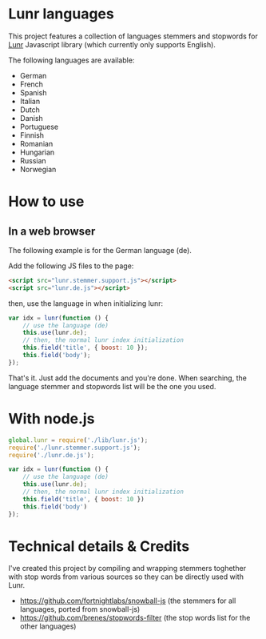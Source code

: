 Lunr languages
==============

This project features a collection of languages stemmers and stopwords for [Lunr](http://lunrjs.com/) Javascript library (which currently only supports English).

The following languages are available:

* German
* French
* Spanish
* Italian
* Dutch
* Danish
* Portuguese
* Finnish
* Romanian
* Hungarian
* Russian
* Norwegian

# How to use
## In a web browser

The following example is for the German language (de).

Add the following JS files to the page:

```html
<script src="lunr.stemmer.support.js"></script>
<script src="lunr.de.js"></script>
```

then, use the language in when initializing lunr:

```javascript
var idx = lunr(function () {
    // use the language (de)
    this.use(lunr.de);
    // then, the normal lunr index initialization
    this.field('title', { boost: 10 });
    this.field('body');
});
```

That's it. Just add the documents and you're done. When searching, the language stemmer and stopwords list will be the one you used.

# With node.js

```javascript
global.lunr = require('./lib/lunr.js');
require('./lunr.stemmer.support.js');
require('./lunr.de.js');

var idx = lunr(function () {
    // use the language (de)
    this.use(lunr.de);
    // then, the normal lunr index initialization
    this.field('title', { boost: 10 })
    this.field('body')
});
```

# Technical details & Credits

I've created this project by compiling and wrapping stemmers toghether with stop words from various sources so they can be directly used with Lunr.

*   <https://github.com/fortnightlabs/snowball-js> (the stemmers for all languages, ported from snowball-js)
*   <https://github.com/brenes/stopwords-filter> (the stop words list for the other languages)